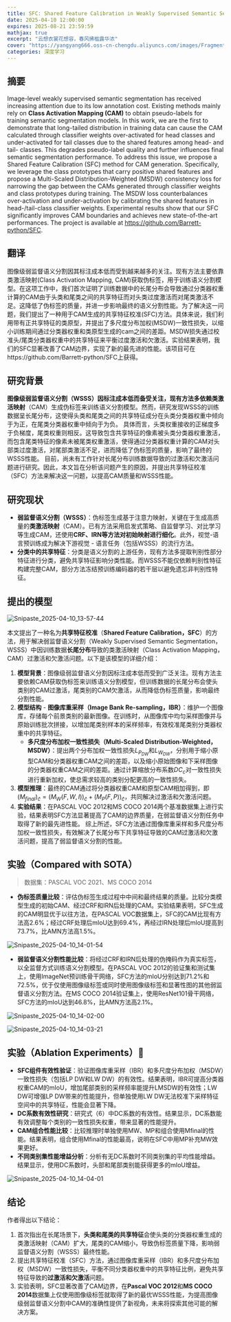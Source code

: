 ```yaml
---
title: SFC: Shared Feature Calibration in Weakly Supervised Semantic Segmentation
date: 2025-04-10 12:00:00
expires: 2025-08-21 23:59:59
mathjax: true
excerpt: "云想衣裳花想容，春风拂槛露华浓"
cover: "https://yangyang666.oss-cn-chengdu.aliyuncs.com/images/Fragment_7_4k_a51f7.jpg"
categories: 深度学习
---
```


## 摘要

Image-level weakly supervised semantic segmentation has received increasing attention due to its low annotation cost.
Existing methods mainly rely on **Class Activation Mapping (CAM)** to obtain pseudo-labels for training semantic segmentation models. In this work, we are the first to demonstrate that long-tailed distribution in training data can cause the CAM calculated through classifier weights over-activated for head classes and under-activated for tail classes due to the shared features among head- and tail- classes. This degrades pseudo-label quality and further influences final semantic segmentation performance. To address this issue, we propose a Shared Feature Calibration (SFC) method for CAM generation. Specifically, we leverage the class prototypes that carry positive shared features and propose a Multi-Scaled Distribution-Weighted (MSDW) consistency loss for narrowing the gap between the CAMs generated through classifier weights and class prototypes during training. The MSDW loss counterbalances over-activation and under-activation by calibrating the shared features in head-/tail-class classifier weights. Experimental results show that our SFC significantly improves CAM boundaries and achieves new state-of-the-art performances. The project is available at https://github.com/Barrett-python/SFC.

## 翻译

图像级弱监督语义分割因其标注成本低而受到越来越多的关注。现有方法主要依靠类激活映射(Class Activation Mapping, CAM)获取伪标签，用于训练语义分割模型。在这项工作中，我们首次证明了训练数据中的长尾分布会导致通过分类器权重计算的CAM由于头类和尾类之间的共享特征而对头类过度激活而对尾类激活不足。这降低了伪标签的质量，并进一步影响最终的语义分割性能。为了解决这一问题，我们提出了一种用于CAM生成的共享特征校准(SFC)方法。具体来说，我们利用带有正共享特征的类原型，并提出了多尺度分布加权(MSDW)一致性损失，以缩小训练期间通过分类器权重和类原型生成的cam之间的差距。MSDW损失通过校准头/尾类分类器权重中的共享特征来平衡过度激活和欠激活。实验结果表明，我们的SFC显著改善了CAM边界，实现了新的最先进的性能。该项目可在https://github.com/Barrett-python/SFC上获得。



## 研究背景

**图像级弱监督语义分割（WSSS）**因标注成本低而备受关注，现有方法多依赖**类激活映射**（CAM）生成伪标签来训练语义分割模型。然而，研究发现WSSS的训练数据呈长尾分布，这使得头类和尾类之间的共享特征成分在头类分类器权重中倾向于为正，在尾类分类器权重中倾向于为负。 具体而言，头类权重接收的正梯度多于负梯度，尾类权重则相反。这导致包含共享特征的像素被头类分类器权重激活，而包含尾类特征的像素未被尾类权重激活，使得通过分类器权重计算的CAM对头部类过度激活，对尾部类激活不足，进而降低了伪标签的质量，影响了最终的WSSS性能。 目前，尚未有工作针对长尾分布训练数据导致的过激活和欠激活问题进行研究。因此，本文旨在分析该问题产生的原因，并提出共享特征校准（SFC）方法来解决这一问题，以提高CAM质量和WSSS性能。



## 研究现状

- **弱监督语义分割（WSSS）**：伪标签生成基于注意力映射，关键在于生成高质量的**类激活映射**（CAM）。已有方法采用启发式策略、自监督学习、对比学习等生成CAM，还使用**CRF、IRN等方法对初始映射进行细化**。此外，视觉-语言预训练成为解决下游视觉 - 语言任务（包括WSSS）的流行方法。
- **分类中的共享特征**：分类是语义分割的上游任务，现有方法多提取判别性部分特征进行分类，避免共享特征影响分类性能。而WSSS不能仅依赖判别性特征构建完整CAM，部分方法冻结预训练编码器的若干层以避免遗忘非判别性特征。

## 提出的模型

![Snipaste_2025-04-10_13-57-44](https://yangyang666.oss-cn-chengdu.aliyuncs.com/images/Snipaste_2025-04-10_13-57-44.png)

本文提出了一种名为**共享特征校准**（**Shared Feature Calibration，SFC**）的方法，用于解决弱监督语义分割（Weakly Supervised Semantic Segmentation，WSSS）中因训练数据**长尾分布**导致的类激活映射（Class Activation Mapping，CAM）过激活和欠激活问题。以下是该模型的详细介绍：
1. **模型背景**：图像级弱监督语义分割因标注成本低而受到广泛关注。现有方法主要依赖CAM获取伪标签来训练语义分割模型，但训练数据的长尾分布会使头类别的CAM过激活，尾类别的CAM欠激活，从而降低伪标签质量，影响最终分割性能。 
2. **模型结构**    - **图像库重采样（Image Bank Re-sampling，IBR）**：维护一个图像库，存储每个前景类别的最新图像。在训练时，从图像库中均匀采样图像并与原始训练批次拼接，以增加尾类别样本的采样频率，有效校准尾类别分类器权重中的共享特征。   
	- **多尺度分布加权一致性损失（Multi-Scaled Distribution-Weighted，MSDW）**：提出两个分布加权一致性损失$L_{P_{DW}}$和$L_{W_{DW}}$，分别用于缩小原型CAM和分类器权重CAM之间的差距，以及缩小原始图像和下采样图像的分类器权重CAM之间的差距。通过计算缩放分布系数$DC_c$对一致性损失进行重新加权，使总需求较高的类别分配更高的一致性损失。
3. **模型推理**：最终的CAM通过将分类器权重CAM和原型CAM相加得到，即$(M_{final})_{\tilde{c}} = (M_{W}(F, W, I))_{\tilde{c}} + (M_{P}(F, P))_{\tilde{c}}$，共同解决过激活和欠激活问题。 
4. **实验结果**：在PASCAL VOC 2012和MS COCO 2014两个基准数据集上进行实验，结果表明SFC方法显著提高了CAM的边界质量，在弱监督语义分割任务中取得了新的最先进性能。 综上所述，SFC方法通过图像库重采样和多尺度分布加权一致性损失，有效解决了长尾分布下共享特征导致的CAM过激活和欠激活问题，提高了弱监督语义分割的性能。 

## 实验（Compared with SOTA）

> 数据集：PASCAL VOC 2021、MS COCO 2014

- **伪标签质量比较**：评估伪标签生成过程中中间和最终结果的质量。比较分类模型生成的初始CAM、经过CRF和IRN后处理的CAM。实验结果表明，SFC生成的CAM明显优于以往方法，在PASCAL VOC数据集上，SFC的CAM比现有方法高2.6%；经过CRF处理后mIoU达到69.4%，再经过IRN处理后mIoU提高到73.7%，比AMN方法高1.5%。

![Snipaste_2025-04-10_14-01-54](https://yangyang666.oss-cn-chengdu.aliyuncs.com/images/Snipaste_2025-04-10_14-01-54.png)





- **弱监督语义分割性能比较**：将经过CRF和IRN后处理的伪掩码作为真实标签，以全监督方式训练语义分割模型。在PASCAL VOC 2012的验证集和测试集上，使用ImageNet预训练骨干网络，SFC方法的mIoU分别达到71.2%和72.5%，优于仅使用图像级标签或同时使用图像级标签和显著性图的其他弱监督语义分割方法。在MS COCO 2014验证集上，使用ResNet101骨干网络，SFC方法的mIoU达到46.8%，比AMN方法高2.1%。

![Snipaste_2025-04-10_14-02-00](https://yangyang666.oss-cn-chengdu.aliyuncs.com/images/Snipaste_2025-04-10_14-02-00.png)



![Snipaste_2025-04-10_14-03-21](https://yangyang666.oss-cn-chengdu.aliyuncs.com/images/Snipaste_2025-04-10_14-03-21.png)





## 实验（Ablation Experiments）:1st_place_medal:



- **SFC组件有效性验证**：验证图像库重采样（IBR）和多尺度分布加权（MSDW）一致性损失（包括LP DW和LW DW）的有效性。结果表明，IBR可提高分类器权重CAM的mIoU，增加尾部类别的采样频率能提升LMSDW的有效性；LW DW可增强LP DW带来的性能提升，但单独使用LW DW无法校准下采样特征空间中的共享特征，性能会显著下降。
- **DC系数有效性研究**：研究式（6）中DC系数的有效性。结果显示，DC系数能有效调整每个类别的一致性损失权重，带来显著的性能提升。
- **CAM组合性能比较**：比较推理时单独使用MW、MP和组合使用Mfinal的性能。结果表明，组合使用Mfinal的性能最高，说明在SFC中用MP补充MW效果更好。
- **不同类别集性能增益分析**：分析有无DC系数时不同类别集的平均性能增益。结果显示，使用DC系数时，头部和尾部类别能获得更多的mIoU增益。



![Snipaste_2025-04-10_14-04-01](https://yangyang666.oss-cn-chengdu.aliyuncs.com/images/Snipaste_2025-04-10_14-04-01.png)



## 结论

作者得出以下结论：
1. 首次指出在长尾场景下，**头类和尾类的共享特征**会使头类的分类器权重生成的类激活映射（CAM）扩大，尾类的CAM缩小，导致伪标签质量下降，影响弱监督语义分割（WSSS）最终性能。
2. 提出共享特征校准（SFC）方法，通过图像库重采样（IBR）和多尺度分布加权（MSDW）一致性损失，平衡不同分类器权重中的共享特征比例，避免共享特征导致的**过激活和欠激活**问题。
3. 实验表明，SFC显著改善了CAM边界，在**Pascal VOC 2012**和**MS COCO 2014**数据集上仅使用图像级标签就取得了新的最优WSSS性能，为提高图像级弱监督语义分割中CAM的准确性提供了新视角，未来将探索其他可能的解决方案。 
